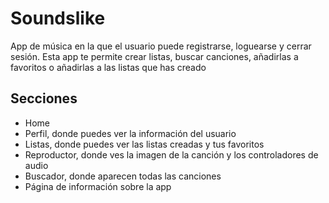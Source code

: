 


# Soundslike

App de música en la que el usuario puede registrarse, loguearse y cerrar sesión.
Esta app te permite crear listas, buscar canciones, añadirlas a favoritos o añadirlas a las listas que has creado 

## Secciones
- Home
- Perfil, donde puedes ver la información del usuario 
- Listas, donde puedes ver las listas creadas y tus favoritos 
- Reproductor, donde ves la imagen de la canción y los controladores de audio 
- Buscador, donde aparecen todas las canciones
- Página de información sobre la app 
